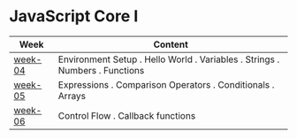 # JavaScript Core I

| Week                           | Content                                                                          |
| ------------------------------ | -------------------------------------------------------------------------------- |
| [week-04](./week-04/lesson.md) | Environment Setup . Hello World . Variables . Strings . Numbers . Functions      |
| [week-05](./week-05/lesson.md) | Expressions . Comparison Operators . Conditionals . Arrays                       |
| [week-06](./week-06/lesson.md) | Control Flow . Callback functions                                                |
